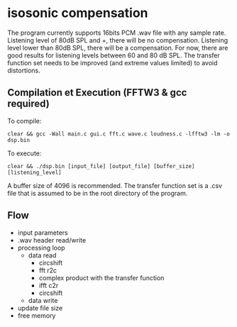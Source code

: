 # isosonic compensation

The program currently supports 16bits PCM .wav file with any sample rate.
Listening level of 80dB SPL and +, there will be no compensation.
Listening level lower than 80dB SPL, there will be a compensation.
For now, there are good results for listening levels between 60 and 80 dB SPL.
The transfer function set needs to be improved (and extreme values limited) to avoid distortions.


## Compilation et Execution (FFTW3 & gcc required)

To compile:

    clear && gcc -Wall main.c gui.c fft.c wave.c loudness.c -lfftw3 -lm -o dsp.bin

To execute:

    clear && ./dsp.bin [input_file] [output_file] [buffer_size] [listening_level]

A buffer size of 4096 is recommended. The transfer function set is a .csv file that is assumed to be in the root directory of the program.


## Flow

- input parameters
- .wav header read/write
- processing loop
  - data read
    - circshift
    - fft r2c
    - complex product with the transfer function
    - ifft c2r
    - circshift
  - data write
- update file size
- free memory

